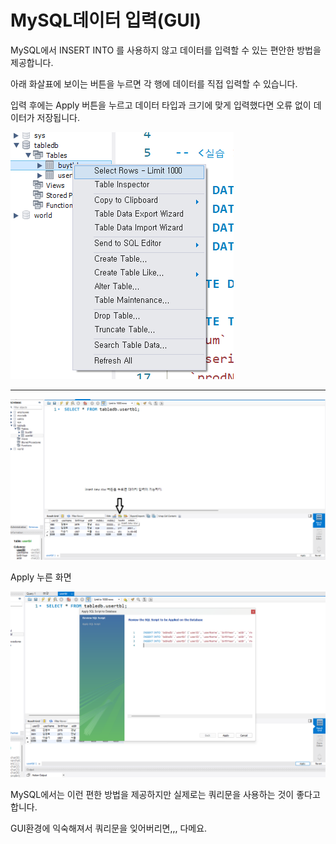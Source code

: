 # MySQL데이터 입력(GUI)

MySQL에서 INSERT INTO 를 사용하지 않고 데이터를 입력할 수 있는 편안한 방법을 제공합니다.

아래 화살표에 보이는 버튼을 누르면 각 행에 데이터를 직접 입력할 수 있습니다.

입력 후에는 Apply 버튼을 누르고 데이터 타입과 크기에 맞게 입력했다면 오류 없이 데이터가 저장됩니다.



![image-20230224164838554](GUI%ED%99%98%EA%B2%BD%EC%9C%BC%EB%A1%9C%EB%8D%B0%EC%9D%B4%ED%84%B0%EC%9E%85%EB%A0%A5.assets/image-20230224164838554-16772342227922.png)



****



![image-20230224163822234-16772246850871](GUI%ED%99%98%EA%B2%BD%EC%9C%BC%EB%A1%9C%EB%8D%B0%EC%9D%B4%ED%84%B0%EC%9E%85%EB%A0%A5.assets/image-20230224163822234-16772246850871.png)

Apply 누른 화면



![image-20230224163834362](GUI%ED%99%98%EA%B2%BD%EC%9C%BC%EB%A1%9C%EB%8D%B0%EC%9D%B4%ED%84%B0%EC%9E%85%EB%A0%A5.assets/image-20230224163834362.png)

MySQL에서는 이런 편한 방법을 제공하지만 실제로는 쿼리문을 사용하는 것이 좋다고 합니다.

GUI환경에 익숙해져서 쿼리문을 잊어버리면,,, 다메요.



